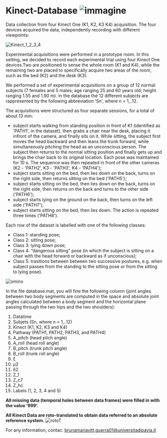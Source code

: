 # Kinect-Database ![immagine](https://user-images.githubusercontent.com/26774553/152373922-8e54e0e6-b5b3-4f39-8808-169b7452cd37.png)

Data collection from four Kinect One (K1, K2, K3 K4) acquisition. The four devices acquired the data, independently recording with different viewpoints:

![Kinect_1_2_3_4](https://user-images.githubusercontent.com/26774553/152374188-16a82388-3be3-44a0-b2fb-97f402bd8d84.svg)

Experimental acquisitions were performed in a prototype room. In this setting, we decided to record each experimental trial using four Kinect One devices.Two are positioned to sense the whole room (K1 and K4), while the remaining two are placed to specifically acquire two areas of the room, such as the bed (K2) and the desk (K3).

We performed a set of experimental acquisitions on a group of 12 normal subjects (7 females and 5 males; age ranging 25 and 60 years old; height ranging 1.55 and 1.90 m). In the database the 12 different subjects are rappresented by the following abbreviation 'Sn', where n = 1,..12.

The acquisitions were structured as four separate sessions, for a total of about 13 min:
  - subject starts walking from standing position in front of K1 (identified as 'PATH1', in the dataset), then grabs a chair near the desk, placing it infront of the camera, and     finally sits on it. While sitting, the subject first moves the head backward and then leans the trunk forward, while simultaneously pitching the head as an unconscious           person. The subject then returns to the normal sitting position and finally gets up and brings the chair back to its original location. Each pose was maintained for 10 s.       The sequence was then repeated in front of the other cameras (K2 - 'PATH2', K3 - 'PATH3', K4 - 'PATH4');
  - subject starts sitting on the bed, then lies down on the back, turns on the right side, then returns sitting on the bed ('PATH5');
  - subject starts sitting on the bed, then lies down on the back, turns on the right side, then returns on the back and turns to the other side ('PATH6');
  - subject starts lying on the ground on the back, then turns on the left side ('PATH7');
  - subject starts sitting on the bed, then lies down. The action is repeated three times ('PATH8').

Each row of the dataset is labelled with one of the following classes:
  - Class 1: standing pose;
  - Class 2: sitting pose;
  - Class 3: lying down pose;
  - Class 4: “dangerous sitting” pose (in which the subject is sitting on a chair with the head forward or backward as if unconscious);
  - Class 5: trasitions between between two successive postures, e.g. when subject passes from the standing to the sitting pose or from the sitting to lying pose).

![omino](https://user-images.githubusercontent.com/26774553/152379873-27446217-7c26-4951-b632-7083d9d5fef1.svg)

In the file database.mat, you will fine the following column (joint angles between two body segments are computed in the space and absolute joint angles calculated between a body segment and the horizontal plane passing through the two hips and the two shoulders):
1) Datatime
2) Subjets (Sn, where n = 1,..12)
3) Kinect (K1, K2, K3 and K4)
4) Pathway (PATH1, PATH2, PATH3, and PATH4)
5) A_pitch (head pitch angle) 
6) A_roll (head roll angle)
7) B_pitch (trunk pitch angle)
8) B_roll (trunk roll angle)
9) ξ
10) µ2
11) δ2
12) Z_1
13) Z_c7
14) Z_hc
15) Labels (1, 2, 3, 4 and 5)

**All missing data (temporal holes between data frames) were filled in with the value ‘999’.**

**All Kinect Data are roto-translated to obtain data referred to an absolute reference system.**
![rotoT](https://user-images.githubusercontent.com/26774553/152385224-dc1a0633-fa70-4a13-b85a-4d9768d42396.svg)

For any information, contac: brunamariavitt.guerra01@universitadipavia.it
